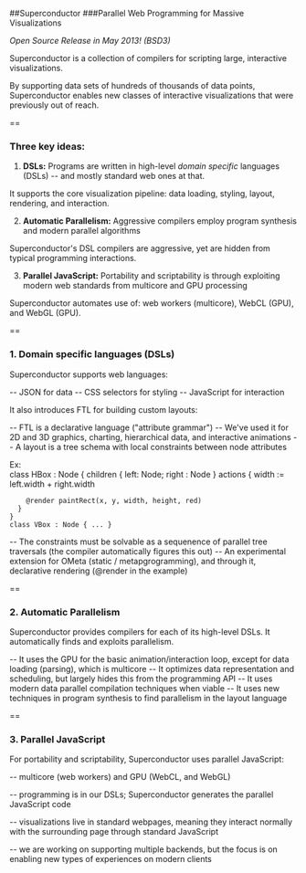 ##Superconductor 
###Parallel Web Programming for Massive Visualizations

*Open Source Release in May 2013! (BSD3)*

Superconductor is a collection of compilers for scripting large, interactive visualizations. 

By supporting data sets of hundreds of thousands of data points, Superconductor enables new classes of interactive visualizations that were previously out of reach.

==
### Three key ideas:

1. **DSLs:** Programs are written in high-level *domain specific* languages (DSLs) -- and mostly standard web ones at that. 
  
  It supports the core visualization pipeline: data loading, styling, layout, rendering, and interaction.

2. **Automatic Parallelism:** Aggressive compilers employ program synthesis and modern parallel algorithms

  Superconductor's DSL compilers are aggressive, yet are hidden from typical programming interactions.

3. **Parallel JavaScript:** Portability and scriptability is through exploiting modern web standards from multicore and GPU processing

  Superconductor automates use of: web workers (multicore), WebCL (GPU), and WebGL (GPU).


==
### 1. Domain specific languages (DSLs)

Superconductor supports web languages:

  -- JSON for data
  -- CSS selectors for styling
  -- JavaScript for interaction

It also introduces FTL for building custom layouts:

  -- FTL is a declarative language ("attribute grammar")
  -- We've used it for 2D and 3D graphics, charting, hierarchical data, and interactive animations
  -- A layout is a tree schema with local constraints between node attributes
  
  Ex:   
    class HBox : Node { 
      children { left: Node; right : Node }
      actions {
        width := left.width + right.width
        
        @render paintRect(x, y, width, height, red)
      }
    }
    class VBox : Node { ... }
  
  -- The constraints must be solvable as a sequenence of parallel tree traversals (the compiler automatically figures this out)
  -- An experimental extension for OMeta (static / metapgrogramming), and through it, declarative rendering (@render in the example)

==
### 2. Automatic Parallelism

Superconductor provides compilers for each of its high-level DSLs. It automatically finds and exploits parallelism.

-- It uses the GPU for the basic animation/interaction loop, except for data loading (parsing), which is multicore
-- It optimizes data representation and scheduling, but largely hides this from the programming API
-- It uses modern data parallel compilation techniques when viable
-- It uses new techniques in program synthesis to find parallelism in the layout language

==
### 3. Parallel JavaScript

For portability and scriptability, Superconductor uses parallel JavaScript: 

 -- multicore (web workers) and GPU (WebCL, and WebGL)

 -- programming is in our DSLs; Superconductor generates the parallel JavaScript code
 
 -- visualizations live in standard webpages, meaning they interact normally with the surrounding page through standard JavaScript

 -- we are working on supporting multiple backends, but the focus is on enabling new types of experiences on modern clients


